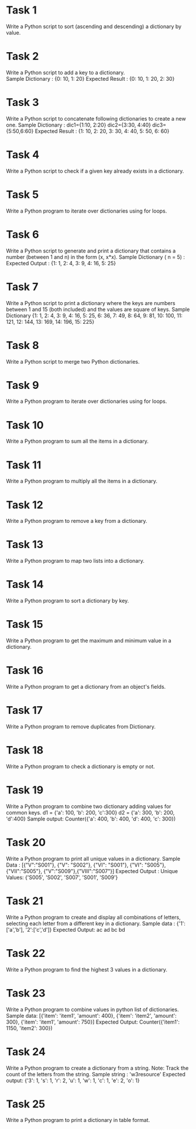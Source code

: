 <h1>Task 1</h1>
 Write a Python script to sort (ascending and descending) a dictionary by value.
<h1>Task 2</h1>
 Write a Python script to add a key to a dictionary.  <br>
Sample Dictionary : {0: 10, 1: 20}
Expected Result : {0: 10, 1: 20, 2: 30}
<h1>Task 3</h1>
 Write a Python script to concatenate following dictionaries to create a new one.  
Sample Dictionary :
dic1={1:10, 2:20}
dic2={3:30, 4:40}
dic3={5:50,6:60}
Expected Result : {1: 10, 2: 20, 3: 30, 4: 40, 5: 50, 6: 60}
<h1>Task 4</h1>
 Write a Python script to check if a given key already exists in a dictionary.
<h1>Task 5</h1>
 Write a Python program to iterate over dictionaries using for loops.
<h1>Task 6</h1>
 Write a Python script to generate and print a dictionary that contains a number (between 1 and n) in the form (x, x*x).  
Sample Dictionary ( n = 5) :
Expected Output : {1: 1, 2: 4, 3: 9, 4: 16, 5: 25}
<h1>Task 7</h1>
 Write a Python script to print a dictionary where the keys are numbers between 1 and 15 (both included) and the values are square of keys.  
Sample Dictionary
{1: 1, 2: 4, 3: 9, 4: 16, 5: 25, 6: 36, 7: 49, 8: 64, 9: 81, 10: 100, 11: 121, 12: 144, 13: 169, 14: 196, 15: 225}
<h1>Task 8</h1>
 Write a Python script to merge two Python dictionaries.
<h1>Task 9</h1>
 Write a Python program to iterate over dictionaries using for loops. 
<h1>Task 10</h1> 
 Write a Python program to sum all the items in a dictionary.
<h1>Task 11</h1>   
 Write a Python program to multiply all the items in a dictionary.
<h1>Task 12</h1>
 Write a Python program to remove a key from a dictionary.
<h1>Task 13</h1>
 Write a Python program to map two lists into a dictionary.
<h1>Task 14</h1>
 Write a Python program to sort a dictionary by key.
<h1>Task 15</h1>
 Write a Python program to get the maximum and minimum value in a dictionary.
<h1>Task 16</h1>
 Write a Python program to get a dictionary from an object's fields.
<h1>Task 17</h1>
 Write a Python program to remove duplicates from Dictionary.
<h1>Task 18</h1>
 Write a Python program to check a dictionary is empty or not.
<h1>Task 19</h1>
 Write a Python program to combine two dictionary adding values for common keys. 
d1 = {'a': 100, 'b': 200, 'c':300}
d2 = {'a': 300, 'b': 200, 'd':400}
Sample output: Counter({'a': 400, 'b': 400, 'd': 400, 'c': 300})
<h1>Task 20</h1>
 Write a Python program to print all unique values in a dictionary. 
Sample Data : [{"V":"S001"}, {"V": "S002"}, {"VI": "S001"}, {"VI": "S005"}, {"VII":"S005"}, {"V":"S009"},{"VIII":"S007"}]
Expected Output : Unique Values: {'S005', 'S002', 'S007', 'S001', 'S009'}
<h1>Task 21</h1>
 Write a Python program to create and display all combinations of letters, selecting each letter from a different key in a dictionary. 
Sample data : {'1':['a','b'], '2':['c','d']}
Expected Output:
ac
ad
bc
bd
<h1>Task 22</h1>
 Write a Python program to find the highest 3 values in a dictionary.
<h1>Task 23</h1>
 Write a Python program to combine values in python list of dictionaries. 
Sample data: [{'item': 'item1', 'amount': 400}, {'item': 'item2', 'amount': 300}, {'item': 'item1', 'amount': 750}]
Expected Output: Counter({'item1': 1150, 'item2': 300})
<h1>Task 24</h1>
 Write a Python program to create a dictionary from a string. 
Note: Track the count of the letters from the string.
Sample string : 'w3resource'
Expected output: {'3': 1, 's': 1, 'r': 2, 'u': 1, 'w': 1, 'c': 1, 'e': 2, 'o': 1}
<h1>Task 25</h1>
 Write a Python program to print a dictionary in table format.
